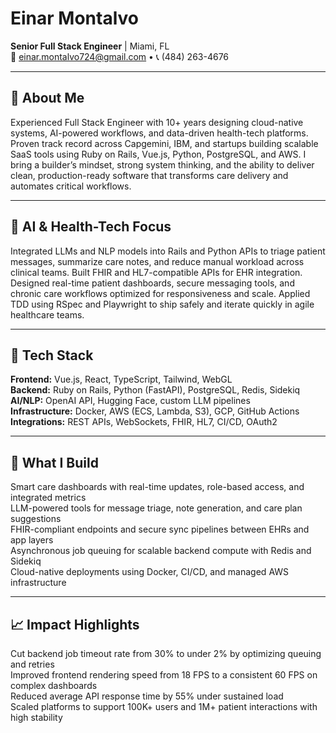 # Einar Montalvo  
**Senior Full Stack Engineer** | Miami, FL  
📧 einar.montalvo724@gmail.com • 📞 (484) 263-4676  

---

## 👋 About Me

Experienced Full Stack Engineer with 10+ years designing cloud-native systems, AI-powered workflows, and data-driven health-tech platforms. Proven track record across Capgemini, IBM, and startups building scalable SaaS tools using Ruby on Rails, Vue.js, Python, PostgreSQL, and AWS. I bring a builder’s mindset, strong system thinking, and the ability to deliver clean, production-ready software that transforms care delivery and automates critical workflows.

---

## 🧠 AI & Health-Tech Focus

Integrated LLMs and NLP models into Rails and Python APIs to triage patient messages, summarize care notes, and reduce manual workload across clinical teams. Built FHIR and HL7-compatible APIs for EHR integration. Designed real-time patient dashboards, secure messaging tools, and chronic care workflows optimized for responsiveness and scale. Applied TDD using RSpec and Playwright to ship safely and iterate quickly in agile healthcare teams.

---

## 🔧 Tech Stack

**Frontend:** Vue.js, React, TypeScript, Tailwind, WebGL  
**Backend:** Ruby on Rails, Python (FastAPI), PostgreSQL, Redis, Sidekiq  
**AI/NLP:** OpenAI API, Hugging Face, custom LLM pipelines  
**Infrastructure:** Docker, AWS (ECS, Lambda, S3), GCP, GitHub Actions  
**Integrations:** REST APIs, WebSockets, FHIR, HL7, CI/CD, OAuth2

---

## 🚀 What I Build

Smart care dashboards with real-time updates, role-based access, and integrated metrics  
LLM-powered tools for message triage, note generation, and care plan suggestions  
FHIR-compliant endpoints and secure sync pipelines between EHRs and app layers  
Asynchronous job queuing for scalable backend compute with Redis and Sidekiq  
Cloud-native deployments using Docker, CI/CD, and managed AWS infrastructure

---

## 📈 Impact Highlights

Cut backend job timeout rate from 30% to under 2% by optimizing queuing and retries  
Improved frontend rendering speed from 18 FPS to a consistent 60 FPS on complex dashboards  
Reduced average API response time by 55% under sustained load  
Scaled platforms to support 100K+ users and 1M+ patient interactions with high stability  
